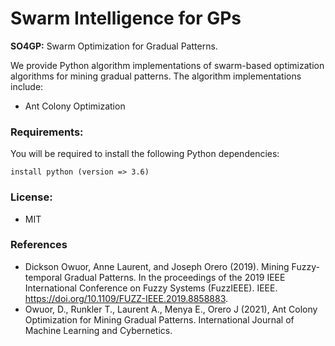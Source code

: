 
# Swarm Intelligence for GPs
**SO4GP:** Swarm Optimization for Gradual Patterns.

We provide Python algorithm implementations of swarm-based optimization algorithms for mining gradual patterns. The algorithm implementations include:

* Ant Colony Optimization
<!--- * Genetic Algorithm
* Particle Swarm Optimization
* Wasp Swarm Optimization
* Pure Random Search
* Pure Local Search --->

### Requirements:
You will be required to install the following Python dependencies:

```
install python (version => 3.6)
```

<!---
### Usage:
Use it a command line program with the local package to mine gradual patterns:

For example, we executed the <em><strong>GA</strong>-GRAANK</em> algorithm on a sample data-set

```
$python3 src/main.py -a 'ga' -f data/DATASET.csv
```

where you specify the input parameters as follows:

* <strong>algorithm</strong> - [required] select algorithm ```ga, pso, wso, prs, pls```
* <strong>filename.csv</strong> - [required] a file in csv format
* <strong>minSup</strong> - [optional] minimum support ```default = 0.5```

<strong>Output</strong><br>
```
1. Age
2. Salary
3. Cars
4. Expenses

File: ../data/DATASET.csv

Pattern : Support
[('2', '+'), ('4', '-')] : 0.6
[('1', '-'), ('2', '-')] : 0.6
[('1', '-'), ('4', '+')] : 1.0
[('1', '+'), ('2', '+'), ('4', '-')] : 0.6
[('1', '+'), ('4', '-')] : 1.0
[('2', '-'), ('4', '+')] : 0.6
[('1', '+'), ('2', '+')] : 0.6
[('1', '-'), ('2', '-'), ('4', '+')] : 0.6

0.08473014831542969 seconds
```
--->

### License:
* MIT

### References
* Dickson Owuor, Anne Laurent, and Joseph Orero (2019). Mining Fuzzy-temporal Gradual Patterns. In the proceedings of the 2019 IEEE International Conference on Fuzzy Systems (FuzzIEEE). IEEE. https://doi.org/10.1109/FUZZ-IEEE.2019.8858883.
* Owuor, D., Runkler T., Laurent A., Menya E., Orero J (2021), Ant Colony Optimization for Mining Gradual Patterns. International Journal of Machine Learning and Cybernetics.
